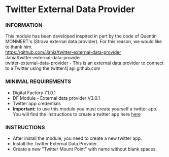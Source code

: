 # Twitter External Data Provider

### INFORMATION
This module has been developed inspired in part by the code of Quentin MONMERT's (Strava external data provider).  For this reason, we would like to thank him.   
https://github.com/Jahia/twitter-external-data-provider   
Jahia/twitter-external-data-provider    
twitter-external-data-provider - This is an external data provider to connect to a Twitter using the twitter4j api
github.com

### MINIMAL REQUIREMENTS
* Digital Factory 7.1.0.1
* DF Module - External data provider V3.0.1 
* Twitter app credentials
* **Important:** to use this module you must create yourself a twitter app.
You will find the instructions to create a twitter app here [here](https://dev.twitter.com/oauth/overview/application-owner-access-tokens)

### INSTRUCTIONS
* After install the module, you need to create a new twitter app.
* Install the Twitter External Data Provider.
* Create a new "Twitter Mount Point" with name without blank spaces.
